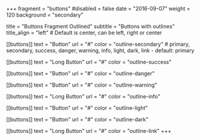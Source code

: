 +++
fragment = "buttons"
#disabled = false
date = "2016-09-07"
weight = 120
background = "secondary"

title = "Buttons Fragment Outlined"
subtitle = "Buttons with outlines"
title_align = "left" # Default is center, can be left, right or center

[[buttons]]
  text = "Button"
  url = "#"
  color = "outline-secondary" # primary, secondary, success, danger, warning, info, light, dark, link - default: primary

[[buttons]]
  text = "Long Button"
  url = "#"
  color = "outline-success"

[[buttons]]
  text = "Button"
  url = "#"
  color = "outline-danger"

[[buttons]]
  text = "Button"
  url = "#"
  color = "outline-warning"

[[buttons]]
  text = "Long Button"
  url = "#"
  color = "outline-info"

[[buttons]]
  text = "Button"
  url = "#"
  color = "outline-light"

[[buttons]]
  text = "Button"
  url = "#"
  color = "outline-dark"

[[buttons]]
  text = "Long Button"
  url = "#"
  color = "outline-link"
+++
